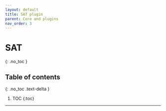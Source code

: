 ```yaml
---
layout: default
title: SAT plugin
parent: Core and plugins
nav_order: 3
---
```


# SAT
{: .no_toc }

## Table of contents
{: .no_toc .text-delta }

1. TOC
{:toc}

---